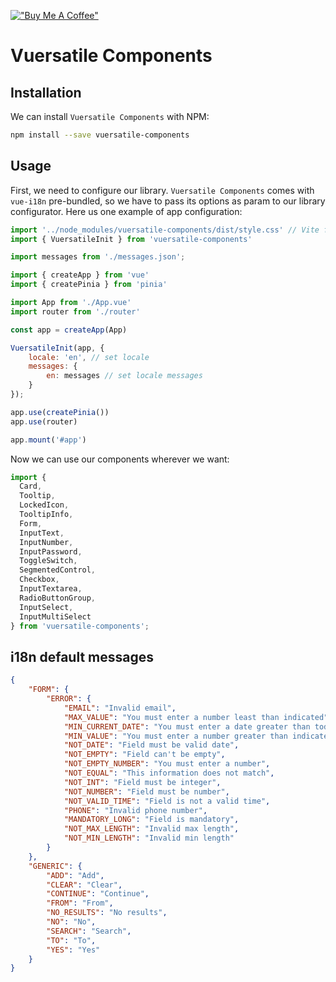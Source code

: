 [!["Buy Me A Coffee"](https://www.buymeacoffee.com/assets/img/custom_images/orange_img.png)](https://www.buymeacoffee.com/brugarolas)

# Vuersatile Components

## Installation

We can install `Vuersatile Components` with NPM:

```bash
npm install --save vuersatile-components
```


## Usage

First, we need to configure our library. `Vuersatile Components` comes with `vue-i18n` pre-bundled, so we have to pass its options as param to our library configurator. Here us one example of app configuration:

```js
import '../node_modules/vuersatile-components/dist/style.css' // Vite fix
import { VuersatileInit } from 'vuersatile-components'

import messages from './messages.json';

import { createApp } from 'vue'
import { createPinia } from 'pinia'

import App from './App.vue'
import router from './router'

const app = createApp(App)

VuersatileInit(app, {
    locale: 'en', // set locale
    messages: {
        en: messages // set locale messages
    }
});

app.use(createPinia())
app.use(router)

app.mount('#app')
```

Now we can use our components wherever we want: 

```js
import {
  Card,
  Tooltip,
  LockedIcon,
  TooltipInfo,
  Form,
  InputText,
  InputNumber,
  InputPassword,
  ToggleSwitch,
  SegmentedControl,
  Checkbox,
  InputTextarea,
  RadioButtonGroup,
  InputSelect,
  InputMultiSelect
} from 'vuersatile-components';
```

## i18n default messages

```json
{
    "FORM": {
        "ERROR": {
            "EMAIL": "Invalid email",
            "MAX_VALUE": "You must enter a number least than indicated",
            "MIN_CURRENT_DATE": "You must enter a date greater than today",
            "MIN_VALUE": "You must enter a number greater than indicated",
            "NOT_DATE": "Field must be valid date",
            "NOT_EMPTY": "Field can't be empty",
            "NOT_EMPTY_NUMBER": "You must enter a number",
            "NOT_EQUAL": "This information does not match",
            "NOT_INT": "Field must be integer",
            "NOT_NUMBER": "Field must be number",
            "NOT_VALID_TIME": "Field is not a valid time",
            "PHONE": "Invalid phone number",
            "MANDATORY_LONG": "Field is mandatory",
            "NOT_MAX_LENGTH": "Invalid max length",
            "NOT_MIN_LENGTH": "Invalid min length"
        }
    },
    "GENERIC": {
        "ADD": "Add",
        "CLEAR": "Clear",
        "CONTINUE": "Continue",
        "FROM": "From",
        "NO_RESULTS": "No results",
        "NO": "No",
        "SEARCH": "Search",
        "TO": "To",
        "YES": "Yes"
    }
}
```
